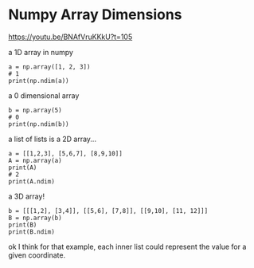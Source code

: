# Numpy Array Dimensions

https://youtu.be/BNAfVruKKkU?t=105

a 1D array in numpy
```
a = np.array([1, 2, 3])
# 1
print(np.ndim(a))
```

a 0 dimensional array
```
b = np.array(5)
# 0
print(np.ndim(b))
```


a list of lists is a 2D array...
```
a = [[1,2,3], [5,6,7], [8,9,10]]
A = np.array(a)
print(A)
# 2 
print(A.ndim)
```

a 3D array! 
```
b = [[[1,2], [3,4]], [[5,6], [7,8]], [[9,10], [11, 12]]]
B = np.array(b)
print(B)
print(B.ndim)
```

ok I think for that example, each inner list could represent the value for a given coordinate. 

